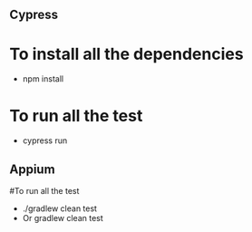 ## Cypress

# To install all the dependencies
- npm install

# To run all the test
- cypress run

## Appium

#To run all the test
- ./gradlew clean test
- Or gradlew clean test
